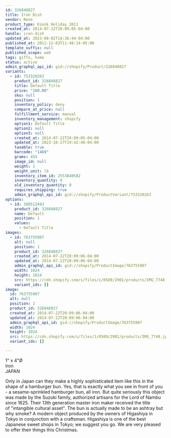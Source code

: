 ```yaml
---
id: 326848827
title: Iron Dish
vendor: None
product_type: Kiosk Holiday 2011
created_at: 2014-07-22T20:09:05-04:00
handle: iron-dish
updated_at: 2023-08-02T14:36:44-04:00
published_at: 2011-12-03T11:48:14-05:00
template_suffix: null
published_scope: web
tags: gifts, home
status: active
admin_graphql_api_id: gid://shopify/Product/326848827
variants:
  - id: 753320263
    product_id: 326848827
    title: Default Title
    price: "160.00"
    sku: null
    position: 1
    inventory_policy: deny
    compare_at_price: null
    fulfillment_service: manual
    inventory_management: shopify
    option1: Default Title
    option2: null
    option3: null
    created_at: 2014-07-22T20:09:05-04:00
    updated_at: 2023-10-27T19:42:48-04:00
    taxable: true
    barcode: "1469"
    grams: 454
    image_id: null
    weight: 1
    weight_unit: lb
    inventory_item_id: 2553840582
    inventory_quantity: 0
    old_inventory_quantity: 0
    requires_shipping: true
    admin_graphql_api_id: gid://shopify/ProductVariant/753320263
options:
  - id: 386512443
    product_id: 326848827
    name: Default
    position: 1
    values:
      - Default Title
images:
  - id: 763755907
    alt: null
    position: 1
    product_id: 326848827
    created_at: 2014-07-22T20:09:06-04:00
    updated_at: 2014-07-22T20:09:06-04:00
    admin_graphql_api_id: gid://shopify/ProductImage/763755907
    width: 1024
    height: 1024
    src: https://cdn.shopify.com/s/files/1/0589/2901/products/IMG_7748.jpeg?v=1406074146
    variant_ids: []
image:
  id: 763755907
  alt: null
  position: 1
  product_id: 326848827
  created_at: 2014-07-22T20:09:06-04:00
  updated_at: 2014-07-22T20:09:06-04:00
  admin_graphql_api_id: gid://shopify/ProductImage/763755907
  width: 1024
  height: 1024
  src: https://cdn.shopify.com/s/files/1/0589/2901/products/IMG_7748.jpeg?v=1406074146
  variant_ids: []

---
```


1" x 4"Ø  
Iron  
JAPAN

Only in Japan can they make a highly sophisticated item like this in the shape of a hamburger bun. Yes, that is exactly what you see in front of you - a sesame-sprinkled hamburger bun, all iron. But quite seriously this object was made by the Suzuki family, authorized artisans for the Lord of Nambu since 1625. Their 13th generation master iron maker received the title of "intangible cultural asset". The bun is actually made to be an ashtray but why smoke? A modern object produced by the owners of Higashiya in Tokyo in conjunction with a craftsman. Higashiya is one of the best Japanese sweet shops in Tokyo; we suggest you go. We are very pleased to offer their things this Christmas.